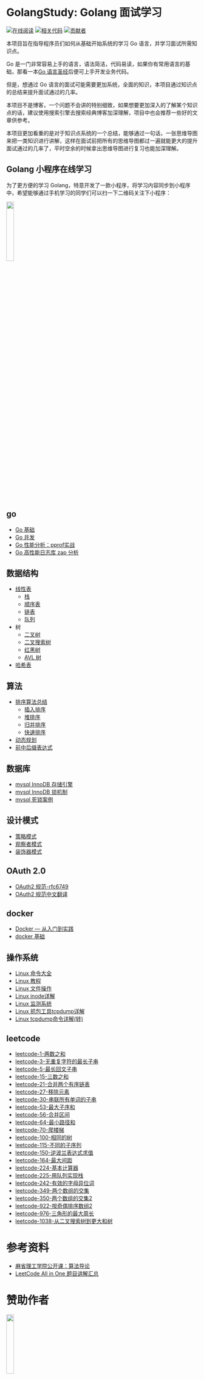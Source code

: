 # GolangStudy: Golang 面试学习

[![在线阅读](https://badgen.net/badge/page/%E5%9C%A8%E7%BA%BF%E9%98%85%E8%AF%BB?icon=github&label)](https://cnymw.github.io/GolangStudy)
[![相关代码](https://badgen.net/badge/icon/%E7%9B%B8%E5%85%B3%E4%BB%A3%E7%A0%81?icon=github&label)](https://github.com/cnymw/learnGo)
[![贡献者](https://badgen.net/github/contributors/cnymw/GolangStudy)](https://github.com/cnymw/GolangStudy/graphs/contributors)

本项目旨在指导程序员们如何从基础开始系统的学习 Go 语言，并学习面试所需知识点。

Go 是一门非常容易上手的语言，语法简洁，代码易读，如果你有常用语言的基础，那看一本[Go 语言圣经](https://docs.hacknode.org/gopl-zh/index.html)后便可上手开发业务代码。

但是，想通过 Go 语言的面试可能需要更加系统，全面的知识，本项目通过知识点的总结来提升面试通过的几率。

本项目不是博客，一个问题不会讲的特别细致，如果想要更加深入的了解某个知识点的话，建议使用搜索引擎去搜索经典博客加深理解，项目中也会推荐一些好的文章供参考。

本项目更加看重的是对于知识点系统的一个总结，能够通过一句话，一张思维导图来把一类知识进行讲解，这样在面试前把所有的思维导图都过一遍就能更大的提升面试通过的几率了，平时空余的时候拿出思维导图进行复习也能加深理解。

## Golang 小程序在线学习

为了更方便的学习 Golang，特意开发了一款小程序，将学习内容同步到小程序中，希望能够通过手机学习的同学们可以扫一下二维码关注下小程序：

<img src="https://cnymw.github.io/GolangStudy/docs/img/首页-小程序.jpg" width="20%"/>

## go

- [Go 基础](/docs/go-基础.md)
- [Go 并发](/docs/go-并发.md)
- [Go 性能分析：pprof实战](https://blog.wolfogre.com/posts/go-ppof-practice/)
- [Go 高性能日志库 zap 分析](/docs/go-zap.md)

## 数据结构

- [线性表](/docs/数据结构-线性表.md)
    - [栈](/docs/数据结构-栈.md)
    - [顺序表](/docs/数据结构-顺序表.md)
    - [链表](/docs/数据结构-链表.md)
    - [队列](/docs/数据结构-队列.md)
- 树
    - [二叉树](/docs/数据结构-二叉树.md)
    - [二叉搜索树](/docs/数据结构-二叉搜索树.md)
    - [红黑树](/docs/数据结构-红黑树.md)
    - [AVL 树](/docs/数据结构-AVL树.md) 
- [哈希表](/docs/数据结构-哈希表.md)

## 算法

- [排序算法总结](/docs/算法-排序算法.md)
    - [插入排序](/docs/算法-插入排序.md)
    - [堆排序](/docs/算法-堆排序.md)
    - [归并排序](/docs/算法-归并排序.md)
    - [快速排序](/docs/算法-快速排序.md)
- [动态规划](/docs/算法-动态规划.md)
- [前中后缀表达式](/docs/算法-前中后缀表达式.md)

## 数据库

- [mysql InnoDB 存储引擎](/docs/数据库-InnoDB存储引擎.md)
- [mysql InnoDB 锁机制](/docs/数据库-mysql-innodb锁机制.md)
- [mysql 死锁案例](https://github.com/aneasystone/mysql-deadlocks)


## 设计模式

- [策略模式](/docs/设计模式-策略模式.md)
- [观察者模式](/docs/设计模式-观察者模式.md)
- [装饰器模式](/docs/设计模式-装饰器模式.md)

## OAuth 2.0

- [OAuth2 规范-rfc6749](/docs/oauth2-rfc6749.md)
- [OAuth2 规范中文翻译](https://github.com/jeansfish/RFC6749.zh-cn/blob/master/SUMMARY.md)

## docker

- [Docker — 从入门到实践](https://vuepress.mirror.docker-practice.com)
- [docker 基础](/docs/docker-docker基础.md)

## 操作系统

- [Linux 命令大全](https://man.linuxde.net)
- [Linux 教程](https://www.runoob.com/linux/linux-tutorial.html)
- [Linux 文件操作](/docs/linux-文件操作.md)
- [Linux inode详解](https://www.cnblogs.com/llife/p/11470668.html)
- [Linux 监测系统](/docs/linux-监测系统.md)
- [Linux 抓包工具tcpdump详解](/docs/linux-抓包tcpdump.md)
- [Linux tcpdump命令详解(转)](https://www.cnblogs.com/ggjucheng/archive/2012/01/14/2322659.html)

## leetcode

- [leetcode-1-两数之和](/docs/leetcode-1-两数之和.md)
- [leetcode-3-无重复字符的最长子串](/docs/leetcode-3-无重复字符的最长子串.md)
- [leetcode-5-最长回文子串](/docs/leetcode-5-最长回文子串.md)
- [leetcode-15-三数之和](/docs/leetcode-15-三数之和.md)
- [leetcode-21-合并两个有序链表](/docs/leetcode-21-合并两个有序链表.md)
- [leetcode-27-移除元素](/docs/leetcode-27-移除元素.md)
- [leetcode-30-串联所有单词的子串](/docs/leetcode-30-串联所有单词的子串.md)
- [leetcode-53-最大子序和](/docs/leetcode-53-最大子序和.md)
- [leetcode-56-合并区间](/docs/leetcode-56-合并区间.md)
- [leetcode-64-最小路径和](/docs/leetcode-64-最小路径和.md)
- [leetcode-70-爬楼梯](/docs/leetcode-70-爬楼梯.md)
- [leetcode-100-相同的树](/docs/leetcode-100-相同的树.md)
- [leetcode-115-不同的子序列](/docs/leetcode-115-不同的子序列.md)
- [leetcode-150-逆波兰表达式求值](/docs/leetcode-150-逆波兰表达式求值.md)
- [leetcode-164-最大间距](/docs/leetcode-164-最大间距.md)
- [leetcode-224-基本计算器](/docs/leetcode-224-基本计算器.md)
- [leetcode-225-用队列实现栈](/docs/leetcode-225-用队列实现栈.md)
- [leetcode-242-有效的字母异位词](/docs/leetcode-242-有效的字母异位词.md)
- [leetcode-349-两个数组的交集](/docs/leetcode-349-两个数组的交集.md)
- [leetcode-350-两个数组的交集2](/docs/leetcode-350-两个数组的交集2.md)
- [leetcode-922-按奇偶排序数组2](/docs/leetcode-922-按奇偶排序数组2.md)
- [leetcode-976-三角形的最大周长](/docs/leetcode-976-三角形的最大周长.md)
- [leetcode-1038-从二叉搜索树到更大和树](/docs/leetcode-1038-从二叉搜索树到更大和树.md)

# 参考资料
- [麻省理工学院公开课：算法导论](http://open.163.com/special/opencourse/algorithms.html)
- [LeetCode All in One 题目讲解汇总](https://github.com/grandyang/leetcode)

# 赞助作者

<img src="https://cnymw.github.io/GolangStudy/docs/img/首页-688.png" width="20%"/>

# 公众号

<img src="https://cnymw.github.io/GolangStudy/docs/img/首页-wechat.jpg" width="20%"/>

# 联系作者

欢迎大家指出不足，如有任何疑问，请邮件联系 benjaminymw at foxmail dot com 或者直接修复并提交 Pull Request。